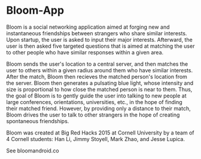 # Bloom-App

Bloom is a social networking application aimed at forging new and instantaneous friendships between strangers who share similar
interests. Upon startup, the user is asked to input their major interests. Afterward, the user is then asked five targeted questions that is aimed at matching the user to other people who have similar responses within a given area.

Bloom sends the user's location to a central server, and then matches the user to others within a given radius around them who have similar interests. After the match, Bloom then recieves the matched person's location from the server. Bloom then generates
a pulsating blue light, whose intensity and size is proportional to how close the matched person is near to them. Thus, the goal of Bloom is to gently guide the user into talking to new people at large conferences, orientations, universities, etc., in the hope of finding their matched friend. However, by providing only a distance to their match, Bloom drives the user to talk to other strangers in the hope of creating spontaneous friendships.

Bloom was created at Big Red Hacks 2015 at Cornell University by a team of 4 Cornell students: Han Li, Jimmy Stoyell, Mark Zhao, and Jesse Lupica.

See bloomandroid.co
